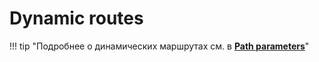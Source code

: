 # Dynamic routes

!!! tip "Подробнее о динамических маршрутах см. в **[Path parameters](parameters/path.md)**"
    